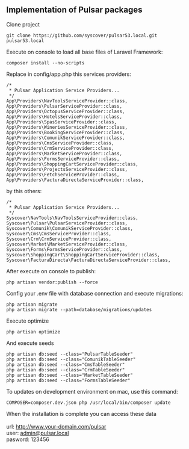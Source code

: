 ## Implementation of Pulsar packages

Clone project
```
git clone https://github.com/syscover/pulsar53.local.git pulsar53.local
```

Execute on console to load all base files of Laravel Framework:
```
composer install --no-scripts
```

Replace in config/app.php this services providers:
```
/*
 * Pulsar Application Service Providers...
 */
App\Providers\NavToolsServiceProvider::class,
App\Providers\PulsarServiceProvider::class,
App\Providers\OctopusServiceProvider::class,
App\Providers\HotelsServiceProvider::class,
App\Providers\SpasServiceProvider::class,
App\Providers\WineriesServiceProvider::class,
App\Providers\BookingServiceProvider::class,
App\Providers\ComunikServiceProvider::class,
App\Providers\CmsServiceProvider::class,
App\Providers\CrmServiceProvider::class,
App\Providers\MarketServiceProvider::class,
App\Providers\FormsServiceProvider::class,
App\Providers\ShoppingCartServiceProvider::class,
App\Providers\ProjectsServiceProvider::class,
App\Providers\FetchServiceProvider::class,
App\Providers\FacturaDirectaServiceProvider::class,
```

by this others:
```
/*
 * Pulsar Application Service Providers...
 */
Syscover\NavTools\NavToolsServiceProvider::class,
Syscover\Pulsar\PulsarServiceProvider::class,
Syscover\Comunik\ComunikServiceProvider::class,
Syscover\Cms\CmsServiceProvider::class,
Syscover\Crm\CrmServiceProvider::class,
Syscover\Market\MarketServiceProvider::class,
Syscover\Forms\FormsServiceProvider::class,
Syscover\ShoppingCart\ShoppingCartServiceProvider::class,
Syscover\FacturaDirecta\FacturaDirectaServiceProvider::class,
```

After execute on console to publish:
```
php artisan vendor:publish --force
```

Config your .env file with database connection and execute migrations:
```
php artisan migrate
php artisan migrate --path=database/migrations/updates
```

Execute optimize
```
php artisan optimize
```

And execute seeds
```
php artisan db:seed --class="PulsarTableSeeder"
php artisan db:seed --class="ComunikTableSeeder"
php artisan db:seed --class="CmsTableSeeder"
php artisan db:seed --class="CrmTableSeeder"
php artisan db:seed --class="MarketTableSeeder"
php artisan db:seed --class="FormsTableSeeder"

```

To updates on development environment on mac, use this command:
```
COMPOSER=composer.dev.json php /usr/local/bin/composer update
```

When the installation is complete you can access these data
<br><br>
url: http://www.your-domain.com/pulsar<br>
user: admin@pulsar.local<br>
pasword: 123456<br>